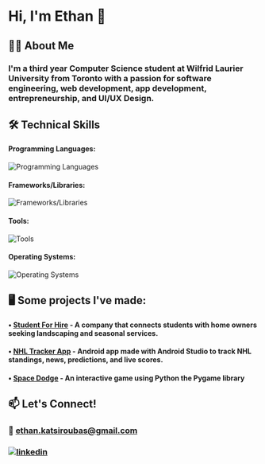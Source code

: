 # **Hi, I'm Ethan** 👋

## 👨‍💻 About Me

### I'm a third year Computer Science student at Wilfrid Laurier University from Toronto with a passion for software engineering, web development, app development, entrepreneurship, and UI/UX Design.

## 🛠 Technical Skills

#### **Programming Languages:**
![Programming Languages](https://skillicons.dev/icons?i=python,java,c,js,html,css,typescript,kotlin,php,r,dart)

#### **Frameworks/Libraries:**
![Frameworks/Libraries](https://skillicons.dev/icons?i=react,nodejs,express,flutter)

#### **Tools:**
![Tools](https://skillicons.dev/icons?i=git,eclipse,vscode,androidstudio,mysql,wordpress,aws,googlecloud,figma,gradle,pycharm)

#### **Operating Systems:**
![Operating Systems](https://skillicons.dev/icons?i=windows,linux,apple)

## 🖥️ Some projects I've made:

#### • [Student For Hire](https://studentforhire.ca/) - A company that connects students with home owners seeking landscaping and seasonal services.

#### • [NHL Tracker App](https://github.com/EthanKatsi/NHL-Tracker-App) - Android app made with Android Studio to track NHL standings, news, predictions, and live scores.

#### • [Space Dodge](https://github.com/EthanKatsi/Space-Dodge-Game) - An interactive game using Python the Pygame library

## 📫 Let's Connect!

### 📧 ethan.katsiroubas@gmail.com

### [![linkedin](https://img.shields.io/badge/linkedin-0A66C2?style=for-the-badge&logo=linkedin&logoColor=blue)](https://www.linkedin.com/in/ethan-katsiroubas/)
